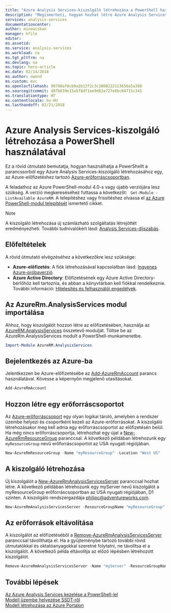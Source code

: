 ```yaml
---
title: "Azure Analysis Services-kiszolgáló létrehozása a PowerShell használatával | Microsoft Docs"
description: "Megismerheti, hogyan hozhat létre Azure Analysis Services-kiszolgálót a PowerShell használatával"
services: analysis-services
documentationcenter: 
author: minewiskan
manager: kfile
editor: 
ms.assetid: 
ms.service: analysis-services
ms.workload: na
ms.tgt_pltfrm: na
ms.devlang: na
ms.topic: hero-article
ms.date: 02/14/2018
ms.author: owend
ms.custom: mvc
ms.openlocfilehash: 99798af8cb0a2b13f2c3c3808222113656a5a388
ms.sourcegitcommit: d87b039e13a5f8df1ee9d82a727e6bc04715c341
ms.translationtype: HT
ms.contentlocale: hu-HU
ms.lasthandoff: 02/21/2018
---
```

# <a name="create-an-azure-analysis-services-server-by-using-powershell"></a>Azure Analysis Services-kiszolgáló létrehozása a PowerShell használatával

Ez a rövid útmutató bemutatja, hogyan használhatja a PowerShellt a parancssorból egy Azure Analysis Services-kiszolgáló létrehozásához egy, az Azure-előfizetéshez tartozó [Azure-erőforráscsoportban](../azure-resource-manager/resource-group-overview.md).

A feladathoz az Azure PowerShell-modul 4.0-s vagy újabb verziójára lesz szükség. A verzió megkereséséhez futtassa a következőt: ` Get-Module -ListAvailable AzureRM`. A telepítéshez vagy frissítéshez olvassa el [az Azure PowerShell-modul telepítését](/powershell/azure/install-azurerm-ps) ismertető cikket. 

> [!NOTE]
> A kiszolgáló létrehozása új számlázható szolgáltatás létrejöttét eredményezheti. További tudnivalókért lásd: [Analysis Services-díjszabás](https://azure.microsoft.com/pricing/details/analysis-services/).

## <a name="prerequisites"></a>Előfeltételek
A rövid útmutató elvégzéséhez a következőkre lesz szüksége:

* **Azure-előfizetés**: A fiók létrehozásával kapcsolatban lásd: [Ingyenes Azure-próbaverzió](https://azure.microsoft.com/offers/ms-azr-0044p/).
* **Azure Active Directory**: Előfizetésének egy Azure Active Directory-bérlőhöz kell tartoznia, és abban a könyvtárban kell fiókkal rendelkeznie. További információ: [Hitelesítés és felhasználói engedélyek](analysis-services-manage-users.md).

## <a name="import-azurermanalysisservices-module"></a>Az AzureRm.AnalysisServices modul importálása
Ahhoz, hogy kiszolgálót hozzon létre az előfizetésében, használja az [AzureRM.AnalysisServices](https://www.powershellgallery.com/packages/AzureRM.AnalysisServices) összetevő modulját. Töltse be az AzureRm.AnalysisServices modult a PowerShell-munkamenetbe.

```powershell
Import-Module AzureRM.AnalysisServices
```

## <a name="sign-in-to-azure"></a>Bejelentkezés az Azure-ba

Jelentkezzen be Azure-előfizetésébe az [Add-AzureRmAccount](/powershell/module/azurerm.profile/add-azurermaccount) parancs használatával. Kövesse a képernyőn megjelenő utasításokat.

```powershell
Add-AzureRmAccount
```

## <a name="create-a-resource-group"></a>Hozzon létre egy erőforráscsoportot
 
Az [Azure-erőforráscsoport](../azure-resource-manager/resource-group-overview.md) egy olyan logikai tároló, amelyben a rendszer üzembe helyezi és csoportként kezeli az Azure-erőforrásokat. A kiszolgáló létrehozásakor meg kell adnia egy erőforráscsoportot az előfizetésén belül. Ha még nincs erőforráscsoportja, létrehozhat egy újat a [New-AzureRmResourceGroup](/powershell/module/azurerm.resources/new-azurermresourcegroup) paranccsal. A következő példában létrehozunk egy `myResourceGroup` nevű erőforráscsoportot az USA nyugati régiójában.

```powershell
New-AzureRmResourceGroup -Name "myResourceGroup" -Location "West US"
```

## <a name="create-a-server"></a>A kiszolgáló létrehozása

Új kiszolgálót a [New-AzureRmAnalysisServicesServer](/powershell/module/azurerm.analysisservices/new-azurermanalysisservicesserver) paranccsal hozhat létre. A következő példában létrehozunk egy myServer nevű kiszolgálót a myResourceGroup erőforráscsoportban az USA nyugati régiójában, D1 szinten. A kiszolgáló rendszergazdája philipc@adventureworks.com.

```powershell
New-AzureRmAnalysisServicesServer -ResourceGroupName "myResourceGroup" -Name "myServer" -Location West US -Sku D1 -Administrator "philipc@adventure-works.com"
```

## <a name="clean-up-resources"></a>Az erőforrások eltávolítása

A kiszolgálót az előfizetéséből a [Remove-AzureRmAnalysisServicesServer](/powershell/module/azurerm.analysisservices/new-azurermanalysisservicesserver) paranccsal távolíthatja el. Ha a gyűjteménybe tartozó további rövid útmutatókkal és oktatóanyagokkal szeretné folytatni, ne távolítsa el a kiszolgálót. A következő példa eltávolítja az előző lépésben létrehozott kiszolgálót.


```powershell
Remove-AzureRmAnalysisServicesServer -Name "myServer" -ResourceGroupName "myResourceGroup"
```

## <a name="next-steps"></a>További lépések
[Az Azure Analysis Services kezelése a PowerShell-lel](analysis-services-powershell.md)   
[Modell üzembe helyezése SSDT-ről](analysis-services-deploy.md)   
[Modell létrehozása az Azure Portalon](analysis-services-create-model-portal.md)